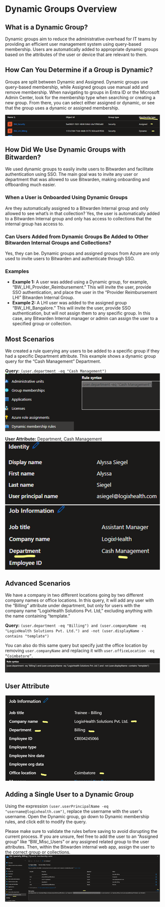 # Dynamic Groups Overview

## What is a Dynamic Group?

Dynamic groups aim to reduce the administrative overhead for IT teams by providing an efficient user management system using query-based membership. Users are automatically added to appropriate dynamic groups based on the attributes of the user or device that are relevant to them.

## How Can You Determine if a Group is Dynamic?

Groups are split between Dynamic and Assigned. Dynamic groups use query-based membership, while Assigned groups use manual add and remove membership. When navigating to groups in Entra ID or the Microsoft Admin Center, look for the membership type when searching or creating a new group. From there, you can select either assigned or dynamic, or see that the group uses a dynamic or assigned membership.

![](bitwarden-img1.png)

## How Did We Use Dynamic Groups with Bitwarden?

We used dynamic groups to easily invite users to Bitwarden and facilitate authentication using SSO. The main goal was to invite any user or department that was allowed to use Bitwarden, making onboarding and offboarding much easier.

### When a User is Onboarded Using Dynamic Groups

Are they automatically assigned to a Bitwarden Internal group and only allowed to see what’s in that collection?
Yes, the user is automatically added to a Bitwarden Internal group and only has access to collections that the internal group has access to.

### Can Users Added from Dynamic Groups Be Added to Other Bitwarden Internal Groups and Collections?

Yes, they can be. Dynamic groups and assigned groups from Azure are only used to invite users to Bitwarden and authenticate through SSO.

### Examples

- **Example 1:** A user was added using a Dynamic group, for example, “BW_LHI_Provider_Reimbursement.” This will invite the user, provide SSO authentication, and place the user in the “Provider Reimbursement LHI” Bitwarden Internal Group.
- **Example 2:** A LHI user was added to the assigned group “BW_LHI_Bangalore.” This will invite the user, provide SSO authentication, but will not assign them to any specific group. In this case, any Bitwarden Internal manager or admin can assign the user to a specified group or collection.

## Most Scenarios

We created a rule querying any users to be added to a specific group if they had a specific Department attribute. This example shows a dynamic group query for the “Cash Management” Department.

**Query:** `(user.department -eq "Cash Management")`
![](bitwarden-img2.png)

**User Attribute:** Department, Cash Management
![](bitwarden-img3.png)
![](bitwarden-img4.png)

## Advanced Scenarios

We have a company in two different locations going by two different company names or office locations. In this query, it will add any user with the “Billing” attribute under department, but only for users with the company name “LogixHealth Solutions Pvt. Ltd,” excluding anything with the name containing “template.”

**Query:** `(user.department -eq "Billing") and (user.companyName -eq "LogixHealth Solutions Pvt. Ltd.") and -not (user.displayName -contains "template")`

You can also do this same query but specify just the office location by removing `user.companyName` and replacing it with `user.officeLocation -eq “Coimbatore”`.
![](bitwarden-img5.png)

## User Attribute

![](bitwarden-img6.png)

## Adding a Single User to a Dynamic Group

Using the expression `(user.userPrincipalName -eq "username@logixhealth.com")`, replace the username with the user's username. Open the Dynamic group, go down to Dynamic membership rules, and click edit to modify the query.

Please make sure to validate the rules before saving to avoid disrupting the current process. If you are unsure, feel free to add the user to an “Assigned group” like “BW_Misc_Users” or any assigned related group to the user attributes. Then, within the Bitwarden internal web app, assign the user to the correct group or collections.
![](bitwarden-img7.png)
